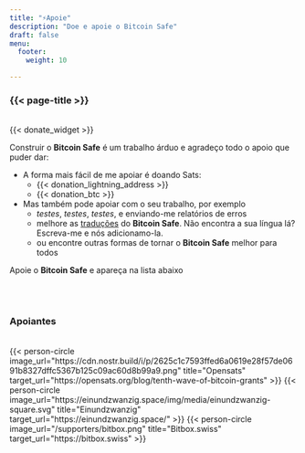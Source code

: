 ```yaml
---
title: "⚡Apoie"
description: "Doe e apoie o Bitcoin Safe"
draft: false
menu:
  footer:
    weight: 10 

---
```


### {{< page-title >}} 


<br>
{{< donate_widget >}}

Construir o **Bitcoin Safe** é um trabalho árduo e agradeço todo o apoio que puder dar:
- A forma mais fácil de me apoiar é doando Sats:
  - {{< donation_lightning_address >}}
  - {{< donation_btc >}}
- Mas também pode apoiar com o seu trabalho, por exemplo
  -   *testes*, *testes*, *testes*, e enviando-me relatórios de erros
  - melhore as [traduções](https://hosted.weblate.org/engage/bitcoin-safe/) do **Bitcoin Safe**. Não encontra a sua língua lá? Escreva-me e nós adicionamo-la.
  -  ou encontre outras formas de tornar o **Bitcoin Safe** melhor para todos

Apoie o **Bitcoin Safe** e apareça na lista abaixo

<br>
<br>

### Apoiantes

<br> 
 

<div class="row">
  {{< person-circle image_url="https://cdn.nostr.build/i/p/2625c1c7593ffed6a0619e28f57de0691b8327dffc5367b125c09ac60d8b99a9.png" title="Opensats" target_url="https://opensats.org/blog/tenth-wave-of-bitcoin-grants" >}}
  {{< person-circle image_url="https://einundzwanzig.space/img/media/einundzwanzig-square.svg" title="Einundzwanzig" target_url="https://einundzwanzig.space/" >}}
  {{< person-circle image_url="/supporters/bitbox.png" title="Bitbox.swiss" target_url="https://bitbox.swiss" >}}



</div>